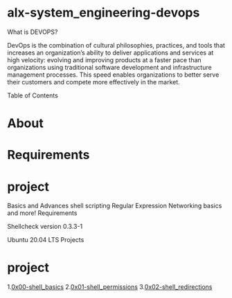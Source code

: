 # alx-system_engineering-devops


What is DEVOPS?

DevOps is the combination of cultural philosophies, practices, and tools that increases an organization’s ability to deliver applications and services at high velocity: evolving and improving products at a faster pace than organizations using traditional software development and infrastructure management processes. This speed enables organizations to better serve their customers and compete more effectively in the market. 

Table of Contents

# About

# Requirements

# project

Basics and Advances shell scripting Regular Expression Networking basics and more! Requirements

Shellcheck version 0.3.3-1

Ubuntu 20.04 LTS Projects

# project

1.[0x00-shell_basics](https://github.com/Jadvdm/alx-system_engineering-devops/tree/master/0x00-shell_basics)
2.[0x01-shell_permissions](https://github.com/Jadvdm/alx-system_engineering-devops/tree/master/0x01-shell_permissions)
3.[0x02-shell_redirections](https://github.com/Jadvdm/alx-system_engineering-devops/tree/master/0x02-shell_redirections)
